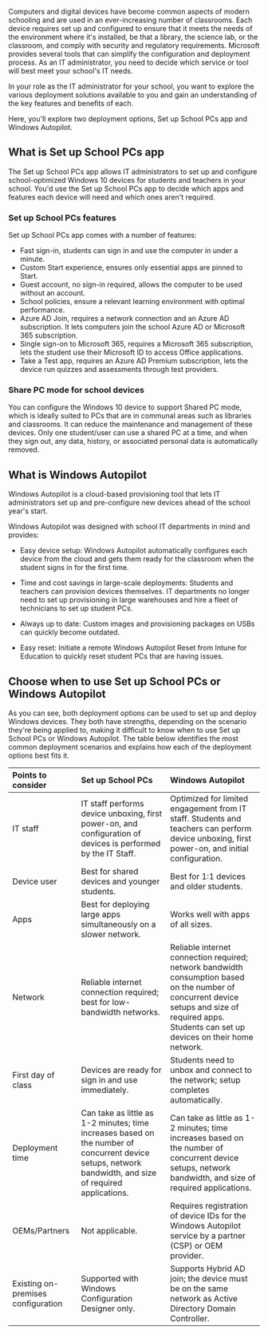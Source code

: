Computers and digital devices have become common aspects of modern schooling and are used in an ever-increasing number of classrooms.  Each device requires set up and configured to ensure that it meets the needs of the environment where it's installed, be that a library, the science lab, or the classroom, and comply with security and regulatory requirements.  Microsoft provides several tools that can simplify the configuration and deployment process.  As an IT administrator, you need to decide which service or tool will best meet your school's IT needs.

In your role as the IT administrator for your school, you want to explore the various deployment solutions available to you and gain an understanding of the key features and benefits of each.

Here, you'll explore two deployment options, Set up School PCs app and Windows Autopilot.

## What is Set up School PCs app

The Set up School PCs app allows IT administrators to set up and configure school-optimized Windows 10 devices for students and teachers in your school. You'd use the Set up School PCs app to decide which apps and features each device will need and which ones aren't required.

### Set up School PCs features

Set up School PCs app comes with a number of features:

- Fast sign-in, students can sign in and use the computer in under a minute.
- Custom Start experience, ensures only essential apps are pinned to Start.
- Guest account, no sign-in required, allows the computer to be used without an account.
- School policies, ensure a relevant learning environment with optimal performance.
- Azure AD Join, requires a network connection and an Azure AD subscription. It lets computers join the school Azure AD or Microsoft 365 subscription.
- Single sign-on to Microsoft 365, requires a Microsoft 365 subscription, lets the student use their Microsoft ID to access Office applications.
- Take a Test app, requires an Azure AD Premium subscription, lets the device run quizzes and assessments through test providers.

### Share PC mode for school devices

You can configure the Windows 10 device to support Shared PC mode, which is ideally suited to PCs that are in communal areas such as libraries and classrooms.  It can reduce the maintenance and management of these devices.  Only one student/user can use a shared PC at a time, and when they sign out, any data, history, or associated personal data is automatically removed.

## What is Windows Autopilot

Windows Autopilot is a cloud-based provisioning tool that lets IT administrators set up and pre-configure new devices ahead of the school year's start.

Windows Autopilot was designed with school IT departments in mind and provides:

- Easy device setup: Windows Autopilot automatically configures each device from the cloud and gets them ready for the classroom when the student signs in for the first time.

- Time and cost savings in large-scale deployments: Students and teachers can provision devices themselves. IT departments no longer need to set up provisioning in large warehouses and hire a fleet of technicians to set up student PCs.

- Always up to date: Custom images and provisioning packages on USBs can quickly become outdated.

- Easy reset: Initiate a remote Windows Autopilot Reset from Intune for Education to quickly reset student PCs that are having issues.

## Choose when to use Set up School PCs or Windows Autopilot

As you can see, both deployment options can be used to set up and deploy Windows devices. They both have strengths, depending on the scenario they're being applied to, making it difficult to know when to use Set up School PCs or Windows Autopilot. The table below identifies the most common deployment scenarios and explains how each of the deployment options best fits it.

| Points to consider                 | Set up School PCs                                            | Windows Autopilot                                            |
| :--------------------------------- | :----------------------------------------------------------- | :----------------------------------------------------------- |
| IT staff                           | IT staff performs device unboxing, first power-on, and configuration of devices is performed by the IT Staff. | Optimized for limited engagement from IT staff. Students and teachers can perform device unboxing, first power-on, and initial configuration. |
| Device user                        | Best for shared devices and younger students.            | Best for 1:1 devices and older students.                 |
| Apps                               | Best for deploying large apps simultaneously on a slower network. | Works well with apps of all sizes.                           |
| Network                            | Reliable internet connection required; best for low-bandwidth networks. | Reliable internet connection required; network bandwidth consumption based on the number of concurrent device setups and size of required apps. Students can set up devices on their home network. |
| First day of class                 | Devices are ready for sign in and use immediately.           | Students need to unbox and connect to the network; setup completes automatically. |
| Deployment time                    | Can take as little as 1-2 minutes; time increases based on the number of concurrent device setups, network bandwidth, and size of required applications. | Can take as little as 1-2 minutes; time increases based on the number of concurrent device setups, network bandwidth, and size of required applications. |
| OEMs/Partners                      | Not applicable.                                              | Requires registration of device IDs for the Windows Autopilot service by a partner (CSP) or OEM provider. |
| Existing on-premises configuration | Supported with Windows Configuration Designer only.          | Supports Hybrid AD join; the device must be on the same network as Active Directory Domain Controller. |
